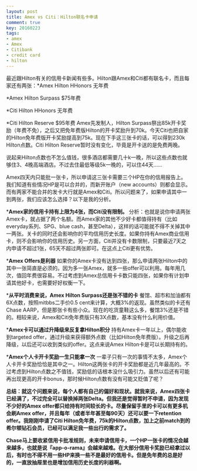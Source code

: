 ```yaml
---
layout: post
title: Amex vs Citi：Hilton联名卡申请
comment: true
key: 20160223
tags:
- amex
- Amex
- Citibank
- credit card
- hilton
---
```


最近跟Hilton有关的信用卡新闻有些多。Hilton跟Amex和Citi都有联名卡，而且每家还有两张：*Amex Hilton HHonors 无年费

	
*Amex Hilton Surpass $75年费

	
*Citi Hilton HHonors 无年费

	
*Citi Hilton Reserve $95年费
Amex先发制人，Hilton Surpass祭出85k开卡奖励（年费不免），之后又把免年费版Hilton的开卡奖励升到70k。今天Citi也把自家的Hilton免年费版开卡奖励提高到75k。现在下手这三张卡的话，可以得到230k Hilton点数。Citi Hilton Reserve暂时没有变化，毕竟是开卡送的是免费两晚。

说起来Hilton点数也不怎么值钱，很多酒店都需要几十k一晚，所以这些点数也就够住3、4晚高端酒店。不过去住最低等级5k一晚的，可以住44天……

Amex四天内只能批一张卡，所以申请这三张卡需要三个HP在你的信用报告上。我们知道有些情况HP是可以合并的，而新开账户（new accounts）则都会显示。而有两家不能合并的发卡大行就是Amex和Citi。所以问题来了，如果申请其中一到两张，我们应该怎么选择？以下是我的分析。

***Amex家的信用卡持有上限为4张，而Citi没有限制。**
分析：也就是说你申请两张Amex卡，就占据了两个名额。而Amex家的其他不少好卡都值得持有（比如everyday系列、SPG、blue cash，甚至Delta），这样的话可能就不得不关掉其中一两张。关卡的同时还会影响你的平均信用历史长度。如果你持有Amex商业信用卡，则不会影响你的信用历史。另一方面，Citi并没有卡数限制，只要最近7天之内申请不超过1张，65天不超过两张即可。在这点上Citi更有优势。

***Amex Offers是利器**
如果你的Amex卡没有达到四张，那么申请两张Hilton中的其中一张简直是必须的。因为多一张Amex，就多一些offer可以利用。每年用几次，值回年费很容易。不过考虑到Amex总信用卡卡数只能四张，如果你有计划申请其他好卡，也需要好好权衡一下。

***从平时消费来说，Amex Hilton Surpass还是张不错的卡**
餐馆、超市和加油都有6X点数，按照mitbbs二手价0.5 cent来计算，大概3%的返现。虽然类似的卡还有Chase AARP，但是那张卡有些小众。现在的吃货童鞋这么多，餐馆3%还是不错的。相较来说，Amex和Citi免年费版只有3X点数，基本没有什么利用价值。

***Amex卡可以通过升降级来反复拿Hilton积分**
持有Amex卡一年以上，偶尔能收到targeted offer，通过升级来获得额外点数（比如Hilton免年费版）。升级之后再降级，以后还可以收到类似的offer。这点来说Amex Hilton卡是可以长期持有的。

***Amex个人卡开卡奖励一生只能拿一次**
一辈子只有一次的事情不太多，Amex个人卡开卡奖励恰恰是其中之一。Hilton这两张卡的开卡奖励都是近几年最高的。不过考虑到Hilton点数之不值钱，奖励低的话根本没什么吸引力。虽然以后还有可能再出现更高的开卡bonus，那时候Hilton点数有没有可能又贬值了呢？


**总结：就这个问题来说，每个人都有自己的偏好和现状。就我来说，Amex四张卡已经满了，不过完全可以替换掉两张Delta。但我还是觉得暂时不申请，因为发现不少好的Amex offer都只给持有时间较长的卡。尽量保留手里的卡可以有更多机会刷Amex offer，并且每年（或者半年甚至每90天）还可以要一下retention offer。我刚刚申请了Citi Hilton免年费，75k的Hilton点数，加上之前match到的希尔顿钻石会员，已经可以满足我一些出行的需求了。**



**Chase马上要收紧信用卡批准规则，未来申请信用卡，一个HP一张卡的情况会越来越多，也就是说『app-o-rama』会越来越难。在大部分信用卡奖励已经拿过以后，有时也不得不用一些HP来换一些不是最好的信用卡。但是免年费的总是好的，一直放抽屉里也是增加信用历史长度的利器啊。**